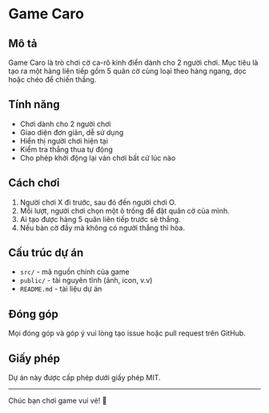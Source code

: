 # Game Caro 

## Mô tả

Game Caro là trò chơi cờ ca-rô kinh điển dành cho 2 người chơi. Mục tiêu là tạo ra một hàng liên tiếp gồm 5 quân cờ cùng loại theo hàng ngang, dọc hoặc chéo để chiến thắng.

## Tính năng

- Chơi dành cho 2 người chơi
- Giao diện đơn giản, dễ sử dụng
- Hiển thị người chơi hiện tại
- Kiểm tra thắng thua tự động
- Cho phép khởi động lại ván chơi bất cứ lúc nào

## Cách chơi

1. Người chơi X đi trước, sau đó đến người chơi O.
2. Mỗi lượt, người chơi chọn một ô trống để đặt quân cờ của mình.
3. Ai tạo được hàng 5 quân liên tiếp trước sẽ thắng.
4. Nếu bàn cờ đầy mà không có người thắng thì hòa.

## Cấu trúc dự án

- `src/` - mã nguồn chính của game
- `public/` - tài nguyên tĩnh (ảnh, icon, v.v)
- `README.md` - tài liệu dự án

## Đóng góp

Mọi đóng góp và góp ý vui lòng tạo issue hoặc pull request trên GitHub.

## Giấy phép

Dự án này được cấp phép dưới giấy phép MIT.

---

Chúc bạn chơi game vui vẻ! 🎉
